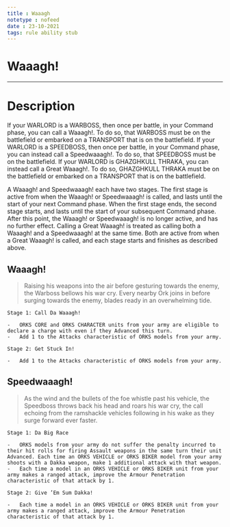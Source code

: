 ```yaml
---
title : Waaagh
notetype : nofeed
date : 23-10-2021
tags: rule ability stub
---
```


# Waaagh!

---

# Description

If your WARLORD is a WARBOSS, then once per battle, in your Command phase, you can call a Waaagh!. To do so, that WARBOSS must be on the battlefield or embarked on a TRANSPORT that is on the battlefield. If your WARLORD is a SPEEDBOSS, then once per battle, in your Command phase, you can instead call a Speedwaaagh!. To do so, that SPEEDBOSS must be on the battlefield. If your WARLORD is GHAZGHKULL THRAKA, you can instead call a Great Waaagh!. To do so, GHAZGHKULL THRAKA must be on the battlefield or embarked on a TRANSPORT that is on the battlefield.  

A Waaagh! and Speedwaaagh! each have two stages. The first stage is active from when the Waaagh! or Speedwaaagh! is called, and lasts until the start of your next Command phase. When the first stage ends, the second stage starts, and lasts until the start of your subsequent Command phase. After this point, the Waaagh! or Speedwaaagh! is no longer active, and has no further effect. Calling a Great Waaagh! is treated as calling both a Waaagh! and a Speedwaaagh! at the same time. Both are active from when a Great Waaagh! is called, and each stage starts and finishes as described above.  
 
## Waaagh!

>Raising his weapons into the air before gesturing towards the enemy, the Warboss bellows his war cry. Every nearby Ork joins in before surging towards the enemy, blades ready in an overwhelming tide.

```
Stage 1: Call Da Waaagh!  

-   ORKS CORE and ORKS CHARACTER units from your army are eligible to declare a charge with even if they Advanced this turn.
-   Add 1 to the Attacks characteristic of ORKS models from your army.

Stage 2: Get Stuck In!  

-   Add 1 to the Attacks characteristic of ORKS models from your army.
```

## Speedwaaagh!

> As the wind and the bullets of the foe whistle past his vehicle, the Speedboss throws back his head and roars his war cry, the call echoing from the ramshackle vehicles following in his wake as they surge forward ever faster.

```
Stage 1: Da Big Race  

-   ORKS models from your army do not suffer the penalty incurred to their hit rolls for firing Assault weapons in the same turn their unit Advanced. Each time an ORKS VEHICLE or ORKS BIKER model from your army shoots with a Dakka weapon, make 1 additional attack with that weapon.
-   Each time a model in an ORKS VEHICLE or ORKS BIKER unit from your army makes a ranged attack, improve the Armour Penetration characteristic of that attack by 1.

Stage 2: Give ’Em Sum Dakka!  

-   Each time a model in an ORKS VEHICLE or ORKS BIKER unit from your army makes a ranged attack, improve the Armour Penetration characteristic of that attack by 1.
```